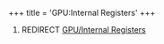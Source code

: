 +++
title = 'GPU:Internal Registers'
+++

1.  REDIRECT [GPU/Internal Registers](GPU/Internal_Registers "wikilink")